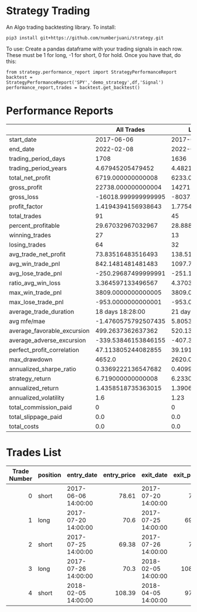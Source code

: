 # Strategy Trading
An Algo trading backtesting library.
To install:
```
pip3 install git+https://github.com/numberjuani/strategy.git
```
To use:
Create a pandas dataframe with your trading signals in each row. These must be 1 for long, -1 for short, 0 for hold.
Once you have that, do this:
```
from strategy.performance_report import StrategyPerformanceReport
backtest = StrategyPerformanceReport('SPY','demo_strategy',df,'Signal')
performance_report,trades = backtest.get_backtest()
```
<h1>Performance Reports</h2>
<table class="table table-bordered table-hover table-condensed">
<thead><tr><th title="Field #1"></th>
<th title="Field #2">All Trades</th>
<th title="Field #3">Long Trades</th>
<th title="Field #4">Short Trades</th>
</tr></thead>
<tbody><tr>
<td>start_date</td>
<td>2017-06-06</td>
<td>2017-07-20</td>
<td>2017-06-06</td>
</tr>
<tr>
<td>end_date</td>
<td>2022-02-08</td>
<td>2022-01-11</td>
<td>2022-02-08</td>
</tr>
<tr>
<td>trading_period_days</td>
<td>1708</td>
<td>1636</td>
<td>1708</td>
</tr>
<tr>
<td>trading_period_years</td>
<td>4.67945205479452</td>
<td>4.482191780821918</td>
<td>4.67945205479452</td>
</tr>
<tr>
<td>total_net_profit</td>
<td>6719.000000000008</td>
<td>6233.0000000000055</td>
<td>486.000000000004</td>
</tr>
<tr>
<td>gross_profit</td>
<td>22738.000000000004</td>
<td>14271.000000000002</td>
<td>8467.000000000004</td>
</tr>
<tr>
<td>gross_loss</td>
<td>-16018.999999999995</td>
<td>-8037.999999999995</td>
<td>-7980.999999999998</td>
</tr>
<tr>
<td>profit_factor</td>
<td>1.4194394156938643</td>
<td>1.775441652152278</td>
<td>1.0608946247337434</td>
</tr>
<tr>
<td>total_trades</td>
<td>91</td>
<td>45</td>
<td>46</td>
</tr>
<tr>
<td>percent_profitable</td>
<td>29.67032967032967</td>
<td>28.88888888888889</td>
<td>30.434782608695652</td>
</tr>
<tr>
<td>winning_trades</td>
<td>27</td>
<td>13</td>
<td>14</td>
</tr>
<tr>
<td>losing_trades</td>
<td>64</td>
<td>32</td>
<td>32</td>
</tr>
<tr>
<td>avg_trade_net_profit</td>
<td>73.83516483516493</td>
<td>138.51111111111123</td>
<td>10.565217391304435</td>
</tr>
<tr>
<td>avg_win_trade_pnl</td>
<td>842.1481481481483</td>
<td>1097.769230769231</td>
<td>604.7857142857146</td>
</tr>
<tr>
<td>avg_lose_trade_pnl</td>
<td>-250.29687499999991</td>
<td>-251.18749999999986</td>
<td>-249.40624999999994</td>
</tr>
<tr>
<td>ratio_avg_win_loss</td>
<td>3.364597133496567</td>
<td>4.370317912990223</td>
<td>2.4249019993914134</td>
</tr>
<tr>
<td>max_win_trade_pnl</td>
<td>3809.0000000000005</td>
<td>3809.0000000000005</td>
<td>1797.0</td>
</tr>
<tr>
<td>max_lose_trade_pnl</td>
<td>-953.0000000000001</td>
<td>-953.0000000000001</td>
<td>-712.9999999999995</td>
</tr>
<tr>
<td>average_trade_duration</td>
<td>18 days 18:28:00</td>
<td>21 days 02:08:00</td>
<td>16 days 12:00:00</td>
</tr>
<tr>
<td>avg mfe/mae</td>
<td>-1.4760575792507435</td>
<td>5.805316889950003</td>
<td>-8.599141299121039</td>
</tr>
<tr>
<td>average_favorable_excursion</td>
<td>499.2637362637362</td>
<td>520.1333333333333</td>
<td>478.84782608695645</td>
</tr>
<tr>
<td>average_adverse_excursion</td>
<td>-339.53846153846155</td>
<td>-407.3777777777777</td>
<td>-273.17391304347836</td>
</tr>
<tr>
<td>perfect_profit_correlation</td>
<td>47.113805244082855</td>
<td>39.19153595367113</td>
<td>45.92621312184276</td>
</tr>
<tr>
<td>max_drawdown</td>
<td>4652.0</td>
<td>2620.0</td>
<td>2832.0</td>
</tr>
<tr>
<td>annualized_sharpe_ratio</td>
<td>0.3369222136547682</td>
<td>0.4099999066550984</td>
<td>-0.029656852937467643</td>
</tr>
<tr>
<td>strategy_return</td>
<td>6.719000000000008</td>
<td>6.233000000000004</td>
<td>0.4860000000000042</td>
</tr>
<tr>
<td>annualized_return</td>
<td>1.4358518735363015</td>
<td>1.390614303178485</td>
<td>0.10385831381733111</td>
</tr>
<tr>
<td>annualized_volatility</td>
<td>1.6</td>
<td>1.23</td>
<td>0.9</td>
</tr>
<tr>
<td>total_commission_paid</td>
<td>0</td>
<td>0</td>
<td>0</td>
</tr>
<tr>
<td>total_slippage_paid</td>
<td>0.0</td>
<td>0.0</td>
<td>0.0</td>
</tr>
<tr>
<td>total_costs</td>
<td>0.0</td>
<td>0.0</td>
<td>0.0</td>
</tr>
</tbody></table>
<h1>Trades List</h2>
<table class="table table-bordered table-hover table-condensed">
<thead><tr><th title="Field #1">Trade Number</th>
<th title="Field #2">position</th>
<th title="Field #3">entry_date</th>
<th title="Field #4">entry_price</th>
<th title="Field #5">exit_date</th>
<th title="Field #6">exit_price</th>
<th title="Field #7">trade_duration</th>
<th title="Field #8">max_favorable_excursion</th>
<th title="Field #9">max_adverse_excursion</th>
<th title="Field #10">mfemae_ratio</th>
<th title="Field #11">commissions</th>
<th title="Field #12">slippage</th>
<th title="Field #13">pnl</th>
<th title="Field #14">strategy_equity</th>
<th title="Field #15">strategy_returns</th>
<th title="Field #16">high_watermark</th>
<th title="Field #17">drawdown</th>
<th title="Field #18">perfect_profit_line</th>
</tr></thead>
<tbody><tr>
<td align="right">0</td>
<td>short</td>
<td>2017-06-06 14:00:00</td>
<td align="right">78.61</td>
<td>2017-07-20 14:00:00</td>
<td align="right">70.6</td>
<td>44 days</td>
<td>496.9999999999999</td>
<td>-801.0000000000005</td>
<td>0.6204744069912604</td>
<td>0</td>
<td align="right">0.0</td>
<td>801.0000000000005</td>
<td align="right">100801.0</td>
<td>0.8010000000000019</td>
<td align="right">100801.0</td>
<td align="right">-0.0</td>
<td>100000.0</td>
</tr>
<tr>
<td align="right">1</td>
<td>long</td>
<td>2017-07-20 14:00:00</td>
<td align="right">70.6</td>
<td>2017-07-25 14:00:00</td>
<td align="right">69.38</td>
<td>5 days</td>
<td>198.0000000000004</td>
<td>-71.99999999999989</td>
<td>2.7500000000000098</td>
<td>0</td>
<td align="right">0.0</td>
<td>-121.99999999999989</td>
<td align="right">100679.0</td>
<td>0.679000000000002</td>
<td align="right">100801.0</td>
<td align="right">-122.0</td>
<td>100073.83516483517</td>
</tr>
<tr>
<td align="right">2</td>
<td>short</td>
<td>2017-07-25 14:00:00</td>
<td align="right">69.38</td>
<td>2017-07-26 14:00:00</td>
<td align="right">70.3</td>
<td>1 days</td>
<td>112.99999999999955</td>
<td>-71.99999999999989</td>
<td>1.5694444444444406</td>
<td>0</td>
<td align="right">0.0</td>
<td>-92.00000000000017</td>
<td align="right">100587.0</td>
<td>0.5870000000000033</td>
<td align="right">100801.0</td>
<td align="right">-214.0</td>
<td>100147.67032967033</td>
</tr>
<tr>
<td align="right">3</td>
<td>long</td>
<td>2017-07-26 14:00:00</td>
<td align="right">70.3</td>
<td>2018-02-05 14:00:00</td>
<td align="right">108.39</td>
<td>194 days</td>
<td>826.0000000000005</td>
<td>-3884.9999999999995</td>
<td>0.21261261261261274</td>
<td>0</td>
<td align="right">0.0</td>
<td>3809.0000000000005</td>
<td align="right">104396.0</td>
<td>4.396000000000001</td>
<td align="right">104396.0</td>
<td align="right">-0.0</td>
<td>100221.5054945055</td>
</tr>
<tr>
<td align="right">4</td>
<td>short</td>
<td>2018-02-05 14:00:00</td>
<td align="right">108.39</td>
<td>2018-04-05 14:00:00</td>
<td align="right">97.94</td>
<td>59 days</td>
<td>1109.0000000000005</td>
<td>-1250.0</td>
<td>0.8872000000000003</td>
<td>0</td>
<td align="right">0.0</td>
<td>1045.0000000000002</td>
<td align="right">105441.0</td>
<td>5.4410000000000025</td>
<td align="right">105441.0</td>
<td align="right">-0.0</td>
<td>100295.34065934065</td>
</tr>
</tbody></table>
